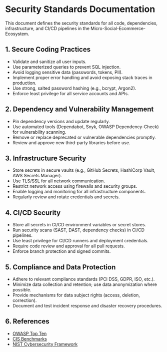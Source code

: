 # Security Standards Documentation

This document defines the security standards for all code, dependencies, infrastructure, and CI/CD pipelines in the Micro-Social-Ecommerce-Ecosystem.

## 1. Secure Coding Practices
- Validate and sanitize all user inputs.
- Use parameterized queries to prevent SQL injection.
- Avoid logging sensitive data (passwords, tokens, PII).
- Implement proper error handling and avoid exposing stack traces in production.
- Use strong, salted password hashing (e.g., bcrypt, Argon2).
- Enforce least privilege for all service accounts and APIs.

## 2. Dependency and Vulnerability Management
- Pin dependency versions and update regularly.
- Use automated tools (Dependabot, Snyk, OWASP Dependency-Check) for vulnerability scanning.
- Remove or replace deprecated or vulnerable dependencies promptly.
- Review and approve new third-party libraries before use.

## 3. Infrastructure Security
- Store secrets in secure vaults (e.g., GitHub Secrets, HashiCorp Vault, AWS Secrets Manager).
- Use TLS/SSL for all network communication.
- Restrict network access using firewalls and security groups.
- Enable logging and monitoring for all infrastructure components.
- Regularly review and rotate credentials and secrets.

## 4. CI/CD Security
- Store all secrets in CI/CD environment variables or secret stores.
- Run security scans (SAST, DAST, dependency checks) in CI/CD pipelines.
- Use least privilege for CI/CD runners and deployment credentials.
- Require code review and approval for all pull requests.
- Enforce branch protection and signed commits.

## 5. Compliance and Data Protection
- Adhere to relevant compliance standards (PCI DSS, GDPR, ISO, etc.).
- Minimize data collection and retention; use data anonymization where possible.
- Provide mechanisms for data subject rights (access, deletion, correction).
- Document and test incident response and disaster recovery procedures.

## 6. References
- [OWASP Top Ten](https://owasp.org/www-project-top-ten/)
- [CIS Benchmarks](https://www.cisecurity.org/cis-benchmarks)
- [NIST Cybersecurity Framework](https://www.nist.gov/cyberframework) 